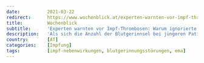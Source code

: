 ```yaml
---
date:          2021-03-22
redirect:      https://www.wochenblick.at/experten-warnten-vor-impf-thrombosen-warum-ignorierte-ema-ihren-rat/
title:         Wochenblick
subtitle:      'Experten warnten vor Impf-Thrombosen: Warum ignorierte EMA ihren Rat?'
description:   'Als sich die Anzahl der Blutgerinnsel bei jüngeren Patienten nach einer Impfung mit dem „Astra Zeneca“-Mittel häufte, geschah etwas Unvorhergesehenes: Immer mehr Länder in Europa – nicht so Österreich – setzten den Vektor-Impfstoff zeitweise aus. Nun hatte die Europäische Arzneimittelagentur (EMA) zu entscheiden, ob sie die Zulassung entzieht. Dabei hätte es gar nicht so weit […]'
country:       [AT]
categories:    [Impfung]
tags:          [impf-nebenwirkungen, blutgerinnungsstörungen, ema]
---
```

